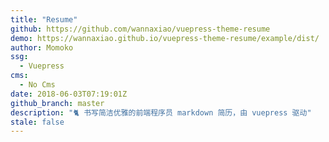 ```yaml
---
title: "Resume"
github: https://github.com/wannaxiao/vuepress-theme-resume
demo: https://wannaxiao.github.io/vuepress-theme-resume/example/dist/
author: Momoko
ssg:
  - Vuepress
cms:
  - No Cms
date: 2018-06-03T07:19:01Z
github_branch: master
description: "🐈 书写简洁优雅的前端程序员 markdown 简历，由 vuepress 驱动"
stale: false
---
```

